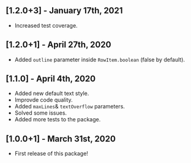 ## [1.2.0+3] - January 17th, 2021

- Increased test coverage.

## [1.2.0+1] - April 27th, 2020

- Added `outline` parameter inside `RowItem.boolean` (false by default).

## [1.1.0] - April 4th, 2020

- Added new default text style.
- Improvde code quality.
- Added `maxLines`& `textOverflow` parameters.
- Solved some issues.
- Added more tests to the package.

## [1.0.0+1] - March 31st, 2020

- First release of this package!

